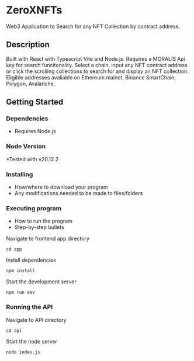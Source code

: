 # ZeroXNFTs

Web3 Application to Search for any NFT Collection by contract address. 

## Description

Built with React with Typescript Vite and Node.js. Requires a MORALIS Api key for search funcitonality. 
Select a chain, input any NFT contract address or click the scrolling collections to search for and display an NFT collection. Eligible addresses avaliable on Ethereum mainet, Binance SmartChain, Polygon, Avalanche. 

## Getting Started

### Dependencies

* Requires Node.js

### Node Version
*Tested with v20.12.2

### Installing

* How/where to download your program
* Any modifications needed to be made to files/folders

### Executing program

* How to run the program
* Step-by-step bullets

Navigate to frontend app directory  
```
cd app
```
Install dependencies 
```
npm install
```
Start the development server
```
npm run dev
```
### Running the API

Navigate to API directory  
```
cd api
```
Start the node server
```
node index.js
```

